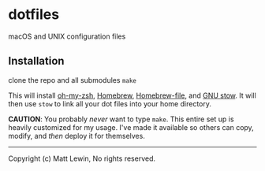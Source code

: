 # dotfiles
macOS and UNIX configuration files

## Installation
clone the repo and all submodules
`make`

This will install [oh-my-zsh](https://ohmyz.sh), [Homebrew](https://brew.sh), [Homebrew-file](https://homebrew-file.readthedocs.io/en/latest/index.html), and [GNU stow](https://www.gnu.org/software/stow/). It will then use `stow` to link all your dot files into your home directory.

**CAUTION**: You probably *never* want to type `make`. This entire set up is heavily customized for my usage. I've made it available so others can copy, modify, and *then* deploy it for themselves.

---
Copyright (c) Matt Lewin, No rights reserved.

